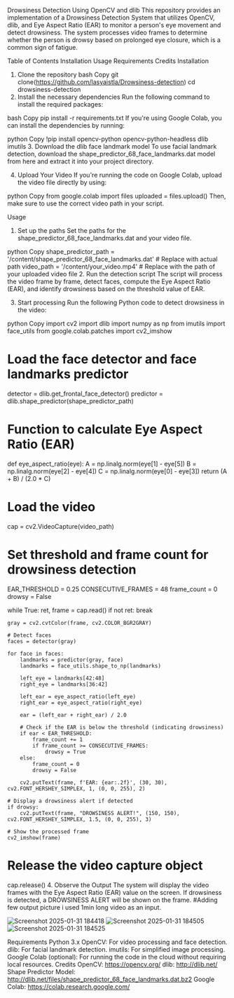 Drowsiness Detection Using OpenCV and dlib
This repository provides an implementation of a Drowsiness Detection System that utilizes OpenCV, dlib, and Eye Aspect Ratio (EAR) to monitor a person's eye movement and detect drowsiness. The system processes video frames to determine whether the person is drowsy based on prolonged eye closure, which is a common sign of fatigue.

Table of Contents
Installation
Usage
Requirements
Credits
Installation
1. Clone the repository
bash
Copy
git clone(https://github.com/lasyaistla/Drowsiness-detection)
cd drowsiness-detection
2. Install the necessary dependencies
Run the following command to install the required packages:

bash
Copy
pip install -r requirements.txt
If you're using Google Colab, you can install the dependencies by running:

python
Copy
!pip install opencv-python opencv-python-headless dlib imutils
3. Download the dlib face landmark model
To use facial landmark detection, download the shape_predictor_68_face_landmarks.dat model from here and extract it into your project directory.

4. Upload Your Video
If you're running the code on Google Colab, upload the video file directly by using:

python
Copy
from google.colab import files
uploaded = files.upload()
Then, make sure to use the correct video path in your script.

Usage
1. Set up the paths
Set the paths for the shape_predictor_68_face_landmarks.dat and your video file.

python
Copy
shape_predictor_path = '/content/shape_predictor_68_face_landmarks.dat'  # Replace with actual path
video_path = '/content/your_video.mp4'  # Replace with the path of your uploaded video file
2. Run the detection script
The script will process the video frame by frame, detect faces, compute the Eye Aspect Ratio (EAR), and identify drowsiness based on the threshold value of EAR.

3. Start processing
Run the following Python code to detect drowsiness in the video:

python
Copy
import cv2
import dlib
import numpy as np
from imutils import face_utils
from google.colab.patches import cv2_imshow

# Load the face detector and face landmarks predictor
detector = dlib.get_frontal_face_detector()
predictor = dlib.shape_predictor(shape_predictor_path)

# Function to calculate Eye Aspect Ratio (EAR)
def eye_aspect_ratio(eye):
    A = np.linalg.norm(eye[1] - eye[5])
    B = np.linalg.norm(eye[2] - eye[4])
    C = np.linalg.norm(eye[0] - eye[3])
    return (A + B) / (2.0 * C)

# Load the video
cap = cv2.VideoCapture(video_path)

# Set threshold and frame count for drowsiness detection
EAR_THRESHOLD = 0.25
CONSECUTIVE_FRAMES = 48
frame_count = 0
drowsy = False

while True:
    ret, frame = cap.read()
    if not ret:
        break

    gray = cv2.cvtColor(frame, cv2.COLOR_BGR2GRAY)

    # Detect faces
    faces = detector(gray)

    for face in faces:
        landmarks = predictor(gray, face)
        landmarks = face_utils.shape_to_np(landmarks)

        left_eye = landmarks[42:48]
        right_eye = landmarks[36:42]

        left_ear = eye_aspect_ratio(left_eye)
        right_ear = eye_aspect_ratio(right_eye)

        ear = (left_ear + right_ear) / 2.0

        # Check if the EAR is below the threshold (indicating drowsiness)
        if ear < EAR_THRESHOLD:
            frame_count += 1
            if frame_count >= CONSECUTIVE_FRAMES:
                drowsy = True
        else:
            frame_count = 0
            drowsy = False

        cv2.putText(frame, f'EAR: {ear:.2f}', (30, 30), cv2.FONT_HERSHEY_SIMPLEX, 1, (0, 0, 255), 2)

    # Display a drowsiness alert if detected
    if drowsy:
        cv2.putText(frame, "DROWSINESS ALERT!", (150, 150), cv2.FONT_HERSHEY_SIMPLEX, 1.5, (0, 0, 255), 3)

    # Show the processed frame
    cv2_imshow(frame)

# Release the video capture object
cap.release()
4. Observe the Output
The system will display the video frames with the Eye Aspect Ratio (EAR) value on the screen. If drowsiness is detected, a DROWSINESS ALERT will be shown on the frame.
#Adding few output picture i used 1min long video as an input.

![Screenshot 2025-01-31 184418](https://github.com/user-attachments/assets/83198eb9-dc09-4976-afe9-4263272e8521)
![Screenshot 2025-01-31 184505](https://github.com/user-attachments/assets/3baf7d3d-1352-41de-941a-79aa1ead47c4)
![Screenshot 2025-01-31 184525](https://github.com/user-attachments/assets/4d9d7f80-a0f0-4fec-8808-cd35322af9f8)

Requirements
Python 3.x
OpenCV: For video processing and face detection.
dlib: For facial landmark detection.
imutils: For simplified image processing.
Google Colab (optional): For running the code in the cloud without requiring local resources.
Credits
OpenCV: https://opencv.org/
dlib: http://dlib.net/
Shape Predictor Model: http://dlib.net/files/shape_predictor_68_face_landmarks.dat.bz2
Google Colab: https://colab.research.google.com/

